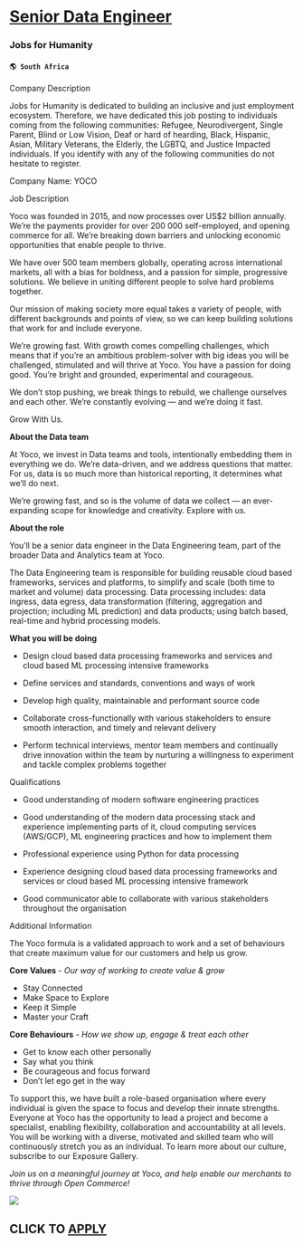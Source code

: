 # [Senior Data Engineer](https://www.remotewlb.com/apply/senior-data-engineer-67989)  
### Jobs for Humanity  
#### `🌎 South Africa`  

  
  

Company Description

Jobs for Humanity is dedicated to building an inclusive and just employment ecosystem. Therefore, we have dedicated this job posting to individuals coming from the following communities: Refugee, Neurodivergent, Single Parent, Blind or Low Vision, Deaf or hard of hearding, Black, Hispanic, Asian, Military Veterans, the Elderly, the LGBTQ, and Justice Impacted individuals. If you identify with any of the following communities do not hesitate to register.  
  
Company Name: YOCO  

  
  

Job Description

Yoco was founded in 2015, and now processes over US$2 billion annually. We’re the payments provider for over 200 000 self-employed, and opening commerce for all. We’re breaking down barriers and unlocking economic opportunities that enable people to thrive.

We have over 500 team members globally, operating across international markets, all with a bias for boldness, and a passion for simple, progressive solutions. We believe in uniting different people to solve hard problems together.

Our mission of making society more equal takes a variety of people, with different backgrounds and points of view, so we can keep building solutions that work for and include everyone.

We’re growing fast. With growth comes compelling challenges, which means that if you’re an ambitious problem-solver with big ideas you will be challenged, stimulated and will thrive at Yoco. You have a passion for doing good. You’re bright and grounded, experimental and courageous.

We don’t stop pushing, we break things to rebuild, we challenge ourselves and each other. We’re constantly evolving — and we’re doing it fast.

Grow With Us.

**About the Data team**

At Yoco, we invest in Data teams and tools, intentionally embedding them in everything we do. We’re data-driven, and we address questions that matter. For us, data is so much more than historical reporting, it determines what we’ll do next.

We’re growing fast, and so is the volume of data we collect — an ever-expanding scope for knowledge and creativity. Explore with us.

**About the role**

You’ll be a senior data engineer in the Data Engineering team, part of the broader Data and Analytics team at Yoco.

The Data Engineering team is responsible for building reusable cloud based frameworks, services and platforms, to simplify and scale (both time to market and volume) data processing. Data processing includes: data ingress, data egress, data transformation (filtering, aggregation and projection; including ML prediction) and data products; using batch based, real-time and hybrid processing models.

**What you will be doing**

  * Design cloud based data processing frameworks and services and cloud based ML processing intensive frameworks

  * Define services and standards, conventions and ways of work

  * Develop high quality, maintainable and performant source code

  * Collaborate cross-functionally with various stakeholders to ensure smooth interaction, and timely and relevant delivery

  * Perform technical interviews, mentor team members and continually drive innovation within the team by nurturing a willingness to experiment and tackle complex problems together

  
  

Qualifications

  * Good understanding of modern software engineering practices

  * Good understanding of the modern data processing stack and experience implementing parts of it, cloud computing services (AWS/GCP), ML engineering practices and how to implement them

  * Professional experience using Python for data processing

  * Experience designing cloud based data processing frameworks and services or cloud based ML processing intensive framework

  * Good communicator able to collaborate with various stakeholders throughout the organisation

  
  

Additional Information

The Yoco formula is a validated approach to work and a set of behaviours that create maximum value for our customers and help us grow.

**Core Values** \- _Our way of working to create value & grow_

  * Stay Connected
  * Make Space to Explore
  * Keep it Simple
  * Master your Craft

**Core Behaviours** \- _How we show up, engage & treat each other_

  * Get to know each other personally
  * Say what you think
  * Be courageous and focus forward
  * Don’t let ego get in the way

To support this, we have built a role-based organisation where every individual is given the space to focus and develop their innate strengths. Everyone at Yoco has the opportunity to lead a project and become a specialist, enabling flexibility, collaboration and accountability at all levels. You will be working with a diverse, motivated and skilled team who will continuously stretch you as an individual. To learn more about our culture, subscribe to our Exposure Gallery.

_Join us on a meaningful journey at Yoco, and help enable our merchants to thrive through Open Commerce!_

![](https://remotive.com/job/track/1899856/blank.gif?source=public_api)  
## CLICK TO [APPLY](https://www.remotewlb.com/apply/senior-data-engineer-67989)

